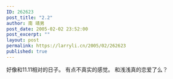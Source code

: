 ```yaml
---
ID: 262623
post_title: "2.2"
author: 南 靖男
post_date: 2005-02-02 23:52:00
post_excerpt: ""
layout: post
permalink: https://larryli.cn/2005/02/262623
published: true
---
```

好像和11.11相对的日子。
有点不真实的感觉。
和浅浅真的恋爱了么？